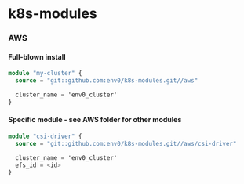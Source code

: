 # k8s-modules

### AWS 
#### Full-blown install
```terraform
module "my-cluster" {
  source = "git::github.com:env0/k8s-modules.git//aws"

  cluster_name = 'env0_cluster'
}
```
#### Specific module - see AWS folder for other modules 
```terraform
module "csi-driver" {
  source = "git::github.com:env0/k8s-modules.git//aws/csi-driver"

  cluster_name = 'env0_cluster'
  efs_id = <id>
}
```